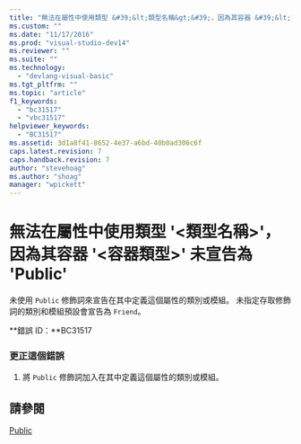```yaml
---
title: "無法在屬性中使用類型 &#39;&lt;類型名稱&gt;&#39;，因為其容器 &#39;&lt;容器類型&gt;&#39; 未宣告為 &#39;Public&#39; | Microsoft Docs"
ms.custom: ""
ms.date: "11/17/2016"
ms.prod: "visual-studio-dev14"
ms.reviewer: ""
ms.suite: ""
ms.technology: 
  - "devlang-visual-basic"
ms.tgt_pltfrm: ""
ms.topic: "article"
f1_keywords: 
  - "bc31517"
  - "vbc31517"
helpviewer_keywords: 
  - "BC31517"
ms.assetid: 3d1a8f41-8652-4e37-a6bd-40b0ad306c6f
caps.latest.revision: 7
caps.handback.revision: 7
author: "stevehoag"
ms.author: "shoag"
manager: "wpickett"
---
```

# 無法在屬性中使用類型 &#39;&lt;類型名稱&gt;&#39;，因為其容器 &#39;&lt;容器類型&gt;&#39; 未宣告為 &#39;Public&#39;
未使用 `Public` 修飾詞來宣告在其中定義這個屬性的類別或模組。 未指定存取修飾詞的類別和模組預設會宣告為 `Friend`。  
  
 **錯誤 ID：**BC31517  
  
### 更正這個錯誤  
  
1.  將 `Public` 修飾詞加入在其中定義這個屬性的類別或模組。  
  
## 請參閱  
 [Public](/dotnet/visual-basic/language-reference/modifiers/public)